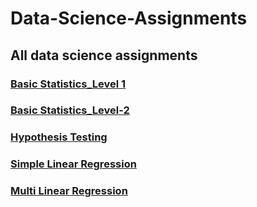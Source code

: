 # Data-Science-Assignments
## All data science assignments 
### [Basic Statistics_Level 1](https://github.com/Aman451645/Assignment1)
### [Basic Statistics_Level-2](https://github.com/Aman451645/Basic-Statistics_Level-2/tree/main)
### [Hypothesis Testing](https://github.com/Aman451645/Hypothesis-Testing-)
### [Simple Linear Regression](https://github.com/Aman451645/Simple-Linear-Regression-/tree/main)
### [Multi Linear Regression](https://github.com/Aman451645/Multi-Linear-Regression/tree/main)
